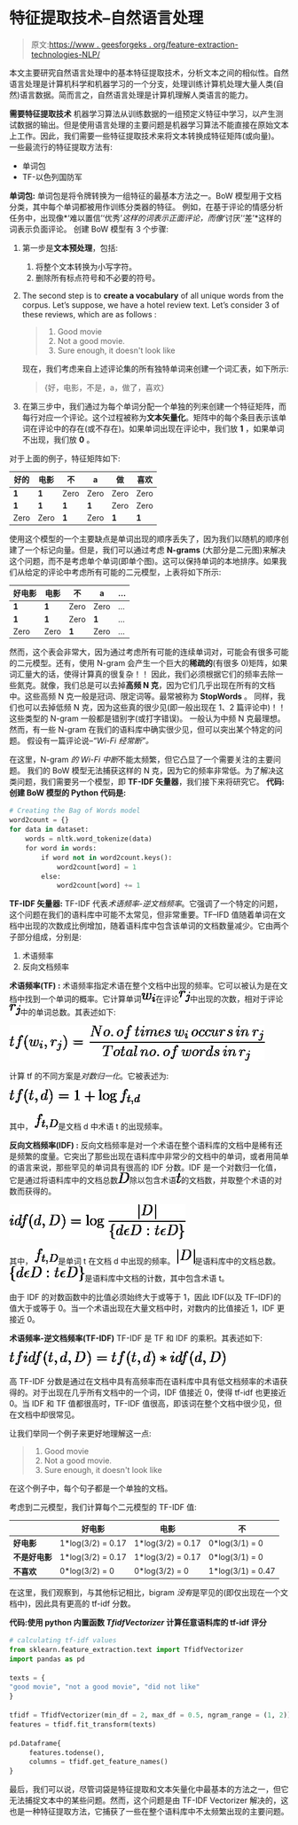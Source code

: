 # 特征提取技术–自然语言处理

> 原文:[https://www . geesforgeks . org/feature-extraction-technologies-NLP/](https://www.geeksforgeeks.org/feature-extraction-techniques-nlp/)

本文主要研究自然语言处理中的基本特征提取技术，分析文本之间的相似性。自然语言处理是计算机科学和机器学习的一个分支，处理训练计算机处理大量人类(自然)语言数据。简而言之，自然语言处理是计算机理解人类语言的能力。

**需要特征提取技术**
机器学习算法从训练数据的一组预定义特征中学习，以产生测试数据的输出。但是使用语言处理的主要问题是机器学习算法不能直接在原始文本上工作。因此，我们需要一些特征提取技术来将文本转换成特征矩阵(或向量)。
一些最流行的特征提取方法有:

*   单词包
*   TF-以色列国防军

**单词包:**
单词包是将令牌转换为一组特征的最基本方法之一。BoW 模型用于文档分类，其中每个单词都被用作训练分类器的特征。
例如，在基于评论的情感分析任务中，出现像*‘难以置信’‘优秀’*这样的词表示正面评论，而像*‘讨厌’‘差’*这样的词表示负面评论。
创建 BoW 模型有 3 个步骤:

1.  第一步是**文本预处理**，包括:
    1.  将整个文本转换为小写字符。
    2.  删除所有标点符号和不必要的符号。
2.  The second step is to **create a vocabulary** of all unique words from the corpus. Let’s suppose, we have a hotel review text.
    Let’s consider 3 of these reviews, which are as follows :

    > 1.  Good movie
    > 2.  Not a good movie.
    > 3.  Sure enough, it doesn't look like

    现在，我们考虑来自上述评论集的所有独特单词来创建一个词汇表，如下所示:

    > {好，电影，不是，a，做了，喜欢}

3.  在第三步中，我们通过为每个单词分配一个单独的列来创建一个特征矩阵，而每行对应一个评论。这个过程被称为**文本矢量化**。矩阵中的每个条目表示该单词在评论中的存在(或不存在)。如果单词出现在评论中，我们放 **1** ，如果单词不出现，我们放 **0** 。

对于上面的例子，特征矩阵如下:

| 好的 | 电影 | 不 | a | 做 | 喜欢 |
| --- | --- | --- | --- | --- | --- |
| **1** | **1** | Zero | Zero | Zero | Zero |
| **1** | **1** | **1** | **1** | Zero | Zero |
| Zero | Zero | **1** | Zero | **1** | **1** |

使用这个模型的一个主要缺点是单词出现的顺序丢失了，因为我们以随机的顺序创建了一个标记向量。但是，我们可以通过考虑 **N-grams** (大部分是二元图)来解决这个问题，而不是考虑单个单词(即单个图)。这可以保持单词的本地排序。如果我们从给定的评论中考虑所有可能的二元模型，上表将如下所示:

| 好电影 | 电影 | 不 | a | … |
| --- | --- | --- | --- | --- |
| **1** | **1** | Zero | Zero | … |
| **1** | **1** | Zero | **1** | … |
| Zero | Zero | **1** | Zero | … |

然而，这个表会非常大，因为通过考虑所有可能的连续单词对，可能会有很多可能的二元模型。还有，使用 N-gram 会产生一个巨大的**稀疏的**(有很多 0)矩阵，如果词汇量大的话，使得计算真的很复杂！！
因此，我们必须根据它们的频率去除一些氮克。就像，我们总是可以去掉**高频 N 克**，因为它们几乎出现在所有的文档中。这些高频 N 克一般是冠词、限定词等。最常被称为 **StopWords** 。
同样，我们也可以去掉低频 N 克，因为这些真的很少见(即一般出现在 1、2 篇评论中)！！这些类型的 N-gram 一般都是错别字(或打字错误)。
一般认为中频 N 克最理想。
然而，有一些 N-gram 在我们的语料库中确实很少见，但可以突出某个特定的问题。
假设有一篇评论说–*“Wi-Fi 经常断”。*

在这里，N-gram *的 Wi-Fi 中断*不能太频繁，但它凸显了一个需要关注的主要问题。
我们的 BoW 模型无法捕获这样的 N 克，因为它的频率非常低。为了解决这类问题，我们需要另一个模型，即 **TF-IDF 矢量器**，我们接下来将研究它。
 **代码:创建 BoW 模型的 Python 代码是:**

```py
# Creating the Bag of Words model 
word2count = {} 
for data in dataset: 
    words = nltk.word_tokenize(data) 
    for word in words: 
        if word not in word2count.keys(): 
            word2count[word] = 1
        else: 
            word2count[word] += 1
```

**TF-IDF 矢量器:**
TF-IDF 代表*术语频率-逆文档频率*。它强调了一个特定的问题，这个问题在我们的语料库中可能不太常见，但非常重要。TF–IFD 值随着单词在文档中出现的次数成比例增加，随着语料库中包含该单词的文档数量减少。它由两个子部分组成，分别是:

1.  术语频率
2.  反向文档频率

**术语频率(TF) :**
术语频率指定术语在整个文档中出现的频率。它可以被认为是在文档中找到一个单词的概率。它计算单词![w_i](img/0882f401ea888c754c7a44aa2c4b166b.png "Rendered by QuickLaTeX.com")在评论![r_j](img/4943e00b546a2fa82588bc253e754060.png "Rendered by QuickLaTeX.com")中出现的次数，相对于评论![r_j](img/4943e00b546a2fa82588bc253e754060.png "Rendered by QuickLaTeX.com")中的单词总数。其表述如下:

![\[tf(w_i, r_j)=\frac{No.\, of \, times \, w_i \, occurs \, in \, r_j}{Total \, no. \, of \, words \, in \, r_j}\]](img/ad5f3cc2759f8dba9616c3b11021fa74.png "Rendered by QuickLaTeX.com")

计算 tf 的不同方案是*对数归一化*。它被表述为:

![\[tf(t, d)=1 + \log{\(f_{t, d}\)}\]](img/4ea289cd27c1612653a7a35374accea3.png "Rendered by QuickLaTeX.com")

其中，
![f_{t, D}](img/3db872df3b49858028d9fc07972355f0.png "Rendered by QuickLaTeX.com")是文档 d 中术语 t 的出现频率。

**反向文档频率(IDF) :**
反向文档频率是对一个术语在整个语料库的文档中是稀有还是频繁的度量。它突出了那些出现在语料库中非常少的文档中的单词，或者用简单的语言来说，那些罕见的单词具有很高的 IDF 分数。IDF 是一个对数归一化值，它是通过将语料库中的文档总数![D](img/4bf58c30470f92164b71a158e9fd8b22.png "Rendered by QuickLaTeX.com")除以包含术语![t](img/d0bd613c72524429e99beea3dfcadbb0.png "Rendered by QuickLaTeX.com")的文档数，并取整个术语的对数而获得的。

![\[idf(d, D)=\log{\frac{|D|}{\{d \epsilon D:t \epsilon D\}}}\]](img/197546df8fcc250b7933b1e7f668244b.png "Rendered by QuickLaTeX.com")

其中，
![f_{t, D}](img/3db872df3b49858028d9fc07972355f0.png "Rendered by QuickLaTeX.com")是单词 t 在文档 d 中出现的频率。
![|D|](img/d4a6086d75faa5ea7bfc8fefa2d29b02.png "Rendered by QuickLaTeX.com")是语料库中的文档总数。
![\{d \epsilon D:t \epsilon D\}](img/0d9ace3b73629f8a02b0fb414077f0fa.png "Rendered by QuickLaTeX.com")是语料库中文档的计数，其中包含术语 t。

由于 IDF 的对数函数中的比值必须始终大于或等于 1，因此 IDF(以及 TF–IDF)的值大于或等于 0。当一个术语出现在大量文档中时，对数内的比值接近 1，IDF 更接近 0。

**术语频率-逆文档频率(TF-IDF)**
TF-IDF 是 TF 和 IDF 的乘积。其表述如下:

![\[tfidf(t, d, D) = tf(t, d)*idf(d, D)\]](img/19593907453a130919c5d4e063a7404a.png "Rendered by QuickLaTeX.com")

高 TF-IDF 分数是通过在文档中具有高频率而在语料库中具有低文档频率的术语获得的。对于出现在几乎所有文档中的一个词，IDF 值接近 0，使得 tf-idf 也更接近 0。当 IDF 和 TF 值都很高时，TF-IDF 值很高，即该词在整个文档中很少见，但在文档中却很常见。

让我们举同一个例子来更好地理解这一点:

> 1.  Good movie
> 2.  Not a good movie.
> 3.  Sure enough, it doesn't look like

在这个例子中，每个句子都是一个单独的文档。

考虑到二元模型，我们计算每个二元模型的 TF-IDF 值:

|  | 好电影 | 电影 | 不 |
| --- | --- | --- | --- |
| **好电影** | 1*log(3/2) = 0.17 | 1*log(3/2) = 0.17 | 0*log(3/1) = 0 |
| **不是好电影** | 1*log(3/2) = 0.17 | 1*log(3/2) = 0.17 | 0*log(3/1) = 0 |
| **不喜欢** | 0*log(3/2) = 0 | 0*log(3/2) = 0 | 1*log(3/1) = 0.47 |

在这里，我们观察到，与其他标记相比，bigram *没有*是罕见的(即仅出现在一个文档中)，因此具有更高的 tf-idf 分数。

**代码:使用 python 内置函数 *TfidfVectorizer* 计算任意语料库的 tf-idf 评分**

```py
# calculating tf-idf values
from sklearn.feature_extraction.text import TfidfVectorizer
import pandas as pd

texts = {
"good movie", "not a good movie", "did not like"
}

tfidf = TfidfVectorizer(min_df = 2, max_df = 0.5, ngram_range = (1, 2))
features = tfidf.fit_transform(texts)

pd.Dataframe{
     features.todense(),
     columns = tfidf.get_feature_names()
}
```

最后，我们可以说，尽管词袋是特征提取和文本矢量化中最基本的方法之一，但它无法捕捉文本中的某些问题。然而，这个问题是由 TF-IDF Vectorizer 解决的，这也是一种特征提取方法，它捕获了一些在整个语料库中不太频繁出现的主要问题。
